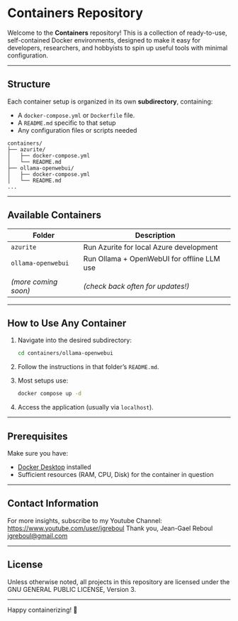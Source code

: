 # Containers Repository
Welcome to the **Containers** repository! This is a collection of ready-to-use, self-contained Docker environments, designed to make it easy for developers, researchers, and hobbyists to spin up useful tools with minimal configuration.

---

## Structure

Each container setup is organized in its own **subdirectory**, containing:
- A `docker-compose.yml` or `Dockerfile` file.
- A `README.md` specific to that setup
- Any configuration files or scripts needed

```
containers/
├── azurite/
│   ├── docker-compose.yml
│   └── README.md
├── ollama-openwebui/
│   ├── docker-compose.yml
│   └── README.md
...
```

---

## Available Containers

| Folder              | Description                                 |
|---------------------|---------------------------------------------|
| `azurite`           | Run Azurite for local Azure development     |
| `ollama-openwebui`  | Run Ollama + OpenWebUI for offline LLM use  |
|                     |                                             |
| *(more coming soon)*| *(check back often for updates!)*           |

---

## How to Use Any Container

1. Navigate into the desired subdirectory:
   ```bash
   cd containers/ollama-openwebui
   ```

2. Follow the instructions in that folder’s `README.md`.

3. Most setups use:
   ```bash
   docker compose up -d
   ```

4. Access the application (usually via `localhost`).

---

## Prerequisites

Make sure you have:
- [Docker Desktop](https://www.docker.com/products/docker-desktop) installed
- Sufficient resources (RAM, CPU, Disk) for the container in question

---

## Contact Information
For more insights, subscribe to my Youtube Channel: https://www.youtube.com/user/jgreboul 
Thank you, 
Jean-Gael Reboul
jgreboul@gmail.com

---

## License
Unless otherwise noted, all projects in this repository are licensed under the GNU GENERAL PUBLIC LICENSE, Version 3.

---

Happy containerizing! 🐳